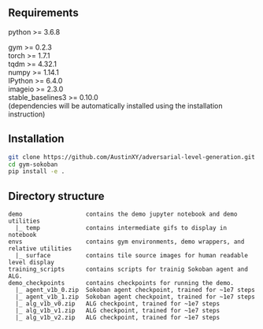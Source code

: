 ## Requirements
python >=  3.6.8<br>

gym >= 0.2.3<br>
torch >= 1.7.1<br>
tqdm >= 4.32.1<br>
numpy >= 1.14.1<br>
IPython >= 6.4.0<br>
imageio >= 2.3.0<br>
stable_baselines3 >= 0.10.0<br>
(dependencies will be automatically installed using the installation instruction)

## Installation
```bash
git clone https://github.com/AustinXY/adversarial-level-generation.git
cd gym-sokoban
pip install -e .
```

## Directory structure
```
demo                  contains the demo jupyter notebook and demo utilities
  |_ temp             contains intermediate gifs to display in notebook
envs                  contains gym environments, demo wrappers, and relative utilities
  |_ surface          contains tile source images for human readable level display
training_scripts      contains scripts for trainig Sokoban agent and ALG.
demo_checkpoints      contains checkpoints for running the demo.
  |_ agent_v1b_0.zip  Sokoban agent checkpoint, trained for ~1e7 steps
  |_ agent_v1b_1.zip  Sokoban agent checkpoint, trained for ~1e7 steps
  |_ alg_v1b_v0.zip   ALG checkpoint, trained for ~1e7 steps
  |_ alg_v1b_v1.zip   ALG checkpoint, trained for ~1e7 steps
  |_ alg_v1b_v2.zip   ALG checkpoint, trained for ~1e7 steps
```